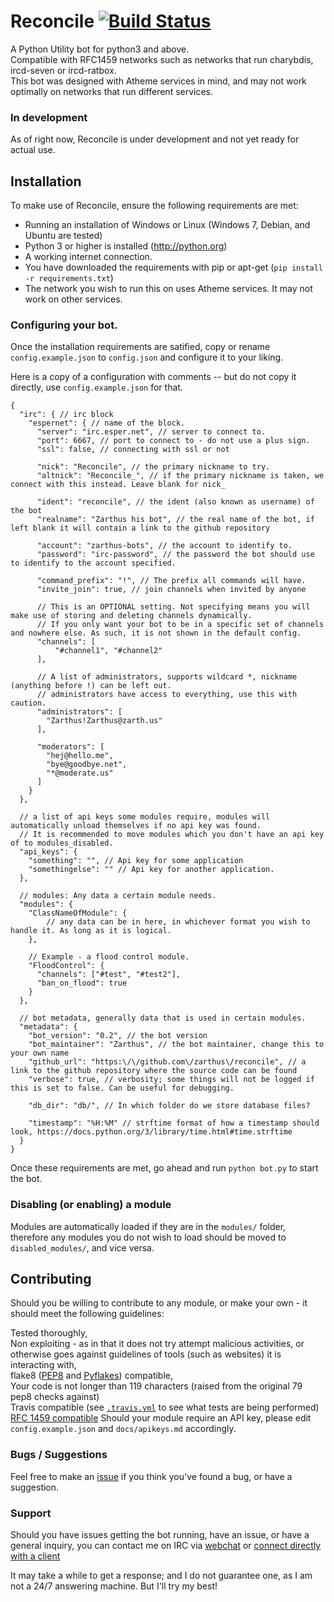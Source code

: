 Reconcile [![Build Status](https://travis-ci.org/Zarthus/Reconcile.svg)](https://travis-ci.org/Zarthus/Reconcile)
=========

A Python Utility bot for python3 and above.  
Compatible with RFC1459 networks such as networks that run charybdis, ircd-seven or ircd-ratbox.  
This bot was designed with Atheme services in mind, and may not work optimally on networks that run different services.

### In development

As of right now, Reconcile is under development and not yet ready for actual use.

## Installation

To make use of Reconcile, ensure the following requirements are met:  

* Running an installation of Windows or Linux (Windows 7, Debian, and Ubuntu are tested)  
* Python 3 or higher is installed (http://python.org)  
* A working internet connection.  
* You have downloaded the requirements with pip or apt-get (`pip install -r requirements.txt`) 
* The network you wish to run this on uses Atheme services. It may not work on other services. 

### Configuring your bot.

Once the installation requirements are satified, copy or rename `config.example.json` to `config.json` and configure it to your liking.  

Here is a copy of a configuration with comments -- but do not copy it directly, use `config.example.json` for that.   

```
{
  "irc": { // irc block
    "espernet": { // name of the block.
      "server": "irc.esper.net", // server to connect to.
      "port": 6667, // port to connect to - do not use a plus sign.
      "ssl": false, // connecting with ssl or not 

      "nick": "Reconcile", // the primary nickname to try. 
      "altnick": "Reconcile_", // if the primary nickname is taken, we connect with this instead. Leave blank for nick_

      "ident": "reconcile", // the ident (also known as username) of the bot 
      "realname": "Zarthus his bot", // the real name of the bot, if left blank it will contain a link to the github repository

      "account": "zarthus-bots", // the account to identify to.
      "password": "irc-password", // the password the bot should use to identify to the account specified.

      "command_prefix": "!", // The prefix all commands will have.
      "invite_join": true, // join channels when invited by anyone
      
      // This is an OPTIONAL setting. Not specifying means you will make use of storing and deleting channels dynamically.
      // If you only want your bot to be in a specific set of channels and nowhere else. As such, it is not shown in the default config.
      "channels": [
          "#channel1", "#channel2"
      ],

      // A list of administrators, supports wildcard *, nickname (anything before !) can be left out.
      // administrators have access to everything, use this with caution.
      "administrators": [
        "Zarthus!Zarthus@zarth.us"
      ],
      
      "moderators": [
        "hej@hello.me",
        "bye@goodbye.net",
        "*@moderate.us"
      ]
    }
  },

  // a list of api keys some modules require, modules will automatically unload themselves if no api key was found.
  // It is recommended to move modules which you don't have an api key of to modules_disabled.
  "api_keys": {
    "something": "", // Api key for some application
    "somethingelse": "" // Api key for another application.
  },
  
  // modules: Any data a certain module needs.
  "modules": {
    "ClassNameOfModule": {
        // any data can be in here, in whichever format you wish to handle it. As long as it is logical.
    },
    
    // Example - a flood control module.
    "FloodControl": {
      "channels": ["#test", "#test2"],
      "ban_on_flood": true
    }
  },
  
  // bot metadata, generally data that is used in certain modules.
  "metadata": {
    "bot_version": "0.2", // the bot version
    "bot_maintainer": "Zarthus", // the bot maintainer, change this to your own name
    "github_url": "https:\/\/github.com\/zarthus\/reconcile", // a link to the github repository where the source code can be found
    "verbose": true, // verbosity; some things will not be logged if this is set to false. Can be useful for debugging.
    
    "db_dir": "db/", // In which folder do we store database files?
    
    "timestamp": "%H:%M" // strftime format of how a timestamp should look, https://docs.python.org/3/library/time.html#time.strftime
  }
}

```

Once these requirements are met, go ahead and run `python bot.py` to start the bot.

### Disabling (or enabling) a module

Modules are automatically loaded if they are in the `modules/` folder, therefore any modules you do not wish to load should be moved to `disabled_modules/`, and vice versa.  

## Contributing  

Should you be willing to contribute to any module, or make your own - it should meet the following guidelines:  

Tested thoroughly,  
Non exploiting - as in that it does not try attempt malicious activities, or otherwise goes against guidelines of tools (such as websites) it is interacting with,  
flake8 ([PEP8](http://legacy.python.org/dev/peps/pep-0008/) and [Pyflakes](https://pypi.python.org/pypi/pyflakes)) compatible,  
Your code is not longer than 119 characters (raised from the original 79 pep8 checks against)  
Travis compatible (see [`.travis.yml`](.travis.yml) to see what tests are being performed)  
[RFC 1459 compatible](http://tools.ietf.org/html/rfc1459.html)
Should your module require an API key, please edit `config.example.json` and `docs/apikeys.md` accordingly.

### Bugs / Suggestions
Feel free to make an [issue](https://github.com/zarthus/reconcile/issues/new) if you think you've found a bug, or have a suggestion.

### Support

Should you have issues getting the bot running, have an issue, or have a general inquiry, you can contact me on IRC via [webchat](https://webchat.esper.net/?channels=zarthus) or [connect directly with a client](irc://irc.esper.net/zarthus)  

It may take a while to get a response; and I do not guarantee one, as I am not a 24/7 answering machine. But I'll try my best!
